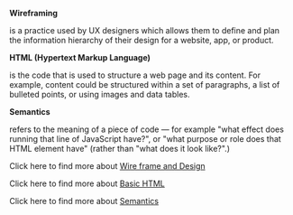 **Wireframing**

 is a practice used by UX designers which allows them to define and plan the information hierarchy of their design for a website, app, or product.

 **HTML (Hypertext Markup Language)**
 
  is the code that is used to structure a web page and its content. For example, content could be structured within a set of paragraphs, a list of bulleted points, or using images and data tables.

  **Semantics**

  refers to the meaning of a piece of code — for example "what effect does running that line of JavaScript have?", or "what purpose or role does that HTML element have" (rather than "what does it look like?".)


Click here to find more about [Wire frame and Design](https://careerfoundry.com/en/blog/ux-design/how-to-create-your-first-wireframe/) 

Click here to find more about [Basic HTML](https://developer.mozilla.org/en-US/docs/Learn/Getting_started_with_the_web/HTML_basics)

Click here to find more about [Semantics](https://developer.mozilla.org/en-US/docs/Glossary/Semantics)